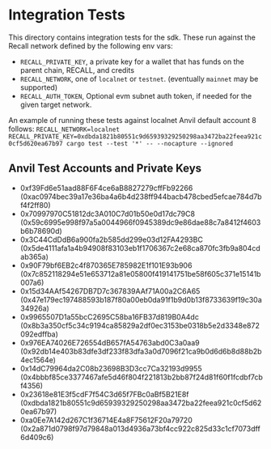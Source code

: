 # Integration Tests

This directory contains integration tests for the sdk.  These run against the Recall network defined by the following env vars:
  - `RECALL_PRIVATE_KEY`, a private key for a wallet that has funds on the parent chain, RECALL, and credits
  - `RECALL_NETWORK`, one of `localnet` or `testnet`. (eventually `mainnet` may be supported)
  - `RECALL_AUTH_TOKEN`, Optional evm subnet auth token, if needed for the given target network.

An example of running these tests against localnet Anvil default account 8 follows:
`RECALL_NETWORK=localnet RECALL_PRIVATE_KEY=0xdbda1821b80551c9d65939329250298aa3472ba22feea921c0cf5d620ea67b97 cargo test --test '*' -- --nocapture --ignored`

## Anvil Test Accounts and Private Keys

- 0xf39Fd6e51aad88F6F4ce6aB8827279cffFb92266 (0xac0974bec39a17e36ba4a6b4d238ff944bacb478cbed5efcae784d7bf4f2ff80)
- 0x70997970C51812dc3A010C7d01b50e0d17dc79C8 (0x59c6995e998f97a5a0044966f0945389dc9e86dae88c7a8412f4603b6b78690d)
- 0x3C44CdDdB6a900fa2b585dd299e03d12FA4293BC (0x5de4111afa1a4b94908f83103eb1f1706367c2e68ca870fc3fb9a804cdab365a)
- 0x90F79bf6EB2c4f870365E785982E1f101E93b906 (0x7c852118294e51e653712a81e05800f419141751be58f605c371e15141b007a6)
- 0x15d34AAf54267DB7D7c367839AAf71A00a2C6A65 (0x47e179ec197488593b187f80a00eb0da91f1b9d0b13f8733639f19c30a34926a)
- 0x9965507D1a55bcC2695C58ba16FB37d819B0A4dc (0x8b3a350cf5c34c9194ca85829a2df0ec3153be0318b5e2d3348e872092edffba)
- 0x976EA74026E726554dB657fA54763abd0C3a0aa9 (0x92db14e403b83dfe3df233f83dfa3a0d7096f21ca9b0d6d6b8d88b2b4ec1564e)
- 0x14dC79964da2C08b23698B3D3cc7Ca32193d9955 (0x4bbbf85ce3377467afe5d46f804f221813b2bb87f24d81f60f1fcdbf7cbf4356)
- 0x23618e81E3f5cdF7f54C3d65f7FBc0aBf5B21E8f (0xdbda1821b80551c9d65939329250298aa3472ba22feea921c0cf5d620ea67b97)
- 0xa0Ee7A142d267C1f36714E4a8F75612F20a79720 (0x2a871d0798f97d79848a013d4936a73bf4cc922c825d33c1cf7073dff6d409c6)
